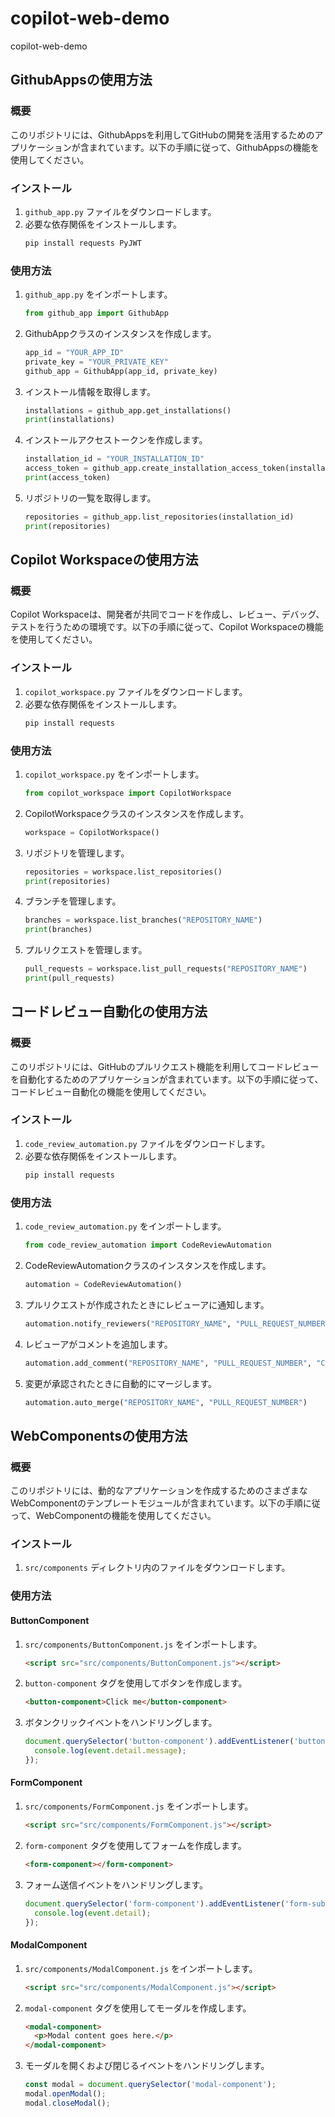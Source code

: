 # copilot-web-demo
copilot-web-demo

## GithubAppsの使用方法

### 概要
このリポジトリには、GithubAppsを利用してGitHubの開発を活用するためのアプリケーションが含まれています。以下の手順に従って、GithubAppsの機能を使用してください。

### インストール
1. `github_app.py` ファイルをダウンロードします。
2. 必要な依存関係をインストールします。
   ```bash
   pip install requests PyJWT
   ```

### 使用方法
1. `github_app.py` をインポートします。
   ```python
   from github_app import GithubApp
   ```

2. GithubAppクラスのインスタンスを作成します。
   ```python
   app_id = "YOUR_APP_ID"
   private_key = "YOUR_PRIVATE_KEY"
   github_app = GithubApp(app_id, private_key)
   ```

3. インストール情報を取得します。
   ```python
   installations = github_app.get_installations()
   print(installations)
   ```

4. インストールアクセストークンを作成します。
   ```python
   installation_id = "YOUR_INSTALLATION_ID"
   access_token = github_app.create_installation_access_token(installation_id)
   print(access_token)
   ```

5. リポジトリの一覧を取得します。
   ```python
   repositories = github_app.list_repositories(installation_id)
   print(repositories)
   ```

## Copilot Workspaceの使用方法

### 概要
Copilot Workspaceは、開発者が共同でコードを作成し、レビュー、デバッグ、テストを行うための環境です。以下の手順に従って、Copilot Workspaceの機能を使用してください。

### インストール
1. `copilot_workspace.py` ファイルをダウンロードします。
2. 必要な依存関係をインストールします。
   ```bash
   pip install requests
   ```

### 使用方法
1. `copilot_workspace.py` をインポートします。
   ```python
   from copilot_workspace import CopilotWorkspace
   ```

2. CopilotWorkspaceクラスのインスタンスを作成します。
   ```python
   workspace = CopilotWorkspace()
   ```

3. リポジトリを管理します。
   ```python
   repositories = workspace.list_repositories()
   print(repositories)
   ```

4. ブランチを管理します。
   ```python
   branches = workspace.list_branches("REPOSITORY_NAME")
   print(branches)
   ```

5. プルリクエストを管理します。
   ```python
   pull_requests = workspace.list_pull_requests("REPOSITORY_NAME")
   print(pull_requests)
   ```

## コードレビュー自動化の使用方法

### 概要
このリポジトリには、GitHubのプルリクエスト機能を利用してコードレビューを自動化するためのアプリケーションが含まれています。以下の手順に従って、コードレビュー自動化の機能を使用してください。

### インストール
1. `code_review_automation.py` ファイルをダウンロードします。
2. 必要な依存関係をインストールします。
   ```bash
   pip install requests
   ```

### 使用方法
1. `code_review_automation.py` をインポートします。
   ```python
   from code_review_automation import CodeReviewAutomation
   ```

2. CodeReviewAutomationクラスのインスタンスを作成します。
   ```python
   automation = CodeReviewAutomation()
   ```

3. プルリクエストが作成されたときにレビューアに通知します。
   ```python
   automation.notify_reviewers("REPOSITORY_NAME", "PULL_REQUEST_NUMBER")
   ```

4. レビューアがコメントを追加します。
   ```python
   automation.add_comment("REPOSITORY_NAME", "PULL_REQUEST_NUMBER", "COMMENT")
   ```

5. 変更が承認されたときに自動的にマージします。
   ```python
   automation.auto_merge("REPOSITORY_NAME", "PULL_REQUEST_NUMBER")
   ```

## WebComponentsの使用方法

### 概要
このリポジトリには、動的なアプリケーションを作成するためのさまざまなWebComponentのテンプレートモジュールが含まれています。以下の手順に従って、WebComponentの機能を使用してください。

### インストール
1. `src/components` ディレクトリ内のファイルをダウンロードします。

### 使用方法

#### ButtonComponent
1. `src/components/ButtonComponent.js` をインポートします。
   ```html
   <script src="src/components/ButtonComponent.js"></script>
   ```

2. `button-component` タグを使用してボタンを作成します。
   ```html
   <button-component>Click me</button-component>
   ```

3. ボタンクリックイベントをハンドリングします。
   ```javascript
   document.querySelector('button-component').addEventListener('button-click', (event) => {
     console.log(event.detail.message);
   });
   ```

#### FormComponent
1. `src/components/FormComponent.js` をインポートします。
   ```html
   <script src="src/components/FormComponent.js"></script>
   ```

2. `form-component` タグを使用してフォームを作成します。
   ```html
   <form-component></form-component>
   ```

3. フォーム送信イベントをハンドリングします。
   ```javascript
   document.querySelector('form-component').addEventListener('form-submit', (event) => {
     console.log(event.detail);
   });
   ```

#### ModalComponent
1. `src/components/ModalComponent.js` をインポートします。
   ```html
   <script src="src/components/ModalComponent.js"></script>
   ```

2. `modal-component` タグを使用してモーダルを作成します。
   ```html
   <modal-component>
     <p>Modal content goes here.</p>
   </modal-component>
   ```

3. モーダルを開くおよび閉じるイベントをハンドリングします。
   ```javascript
   const modal = document.querySelector('modal-component');
   modal.openModal();
   modal.closeModal();
   ```
